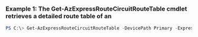 ### Example 1: The Get-AzExpressRouteCircuitRouteTable cmdlet retrieves a detailed route table of an
```powershell
PS C:\> Get-AzExpressRouteCircuitRouteTable -DevicePath Primary -ExpressRouteCircuitName $CircuitName -PeeringType AzurePrivatePeering -ResourceGroupName $RG
```

